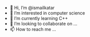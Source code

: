 - 👋 Hi, I’m @ismailkatar
- 👀 I’m interested in computer science
- 🌱 I’m currently learning C++
- 💞️ I’m looking to collaborate on ...
- 📫 How to reach me ...

<!---
ismailkatar/ismailkatar is a ✨ special ✨ repository because its `README.md` (this file) appears on your GitHub profile.
You can click the Preview link to take a look at your changes.
--->
